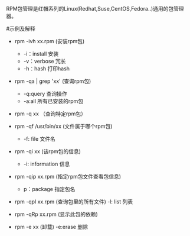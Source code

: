 RPM包管理是红帽系列的Linux(Redhat,Suse,CentOS,Fedora..)通用的包管理器。


#示例及解释
- rpm -ivh xx.rpm (安装rpm包)
  - -i：install 安装
  - -v：verbose 冗长
  - -h：hash 打印hash


- rpm -qa | grep 'xx' (查询rpm包)
  - -q:query 查询操作
  - -a:all 所有已安装的rpm包


- rpm -q xx （查询特定rpm包）


- rpm -qf /usr/bin/xx (文件属于哪个rpm包)
  - -f: file 文件名


- rpm -qi xx (该rpm包的信息)
  - -i: information 信息


- rpm -qip xx.rpm (指定rpm包文件查看包信息)
  - p：package 指定包名


- rpm -qpl xx.rpm (查询包里的所有文件)
  -l: list 列表


- rpm -qRp xx.rpm (显示此包的依赖)


- rpm -e xx (卸载)
  -e:erase 删除
